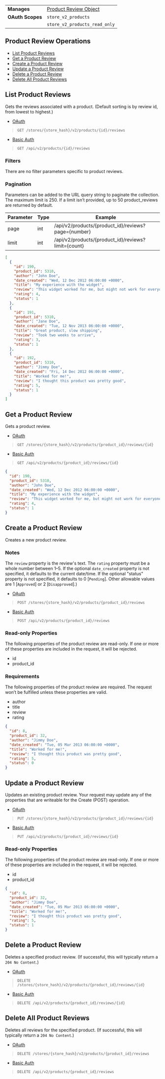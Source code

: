 |||
|---|---|
| **Manages** | [Product Review Object](/api/objects/v2/product_review)|
| **OAuth Scopes** | `store_v2_products`
||`store_v2_products_read_only`

## Product Review Operations

*   [List Product Reviews](#list-product-reviews)
*   [Get a Product Review](#get-a-product-review)
*   [Create a Product Review](#create-a-product-review)
*   [Update a Product Review](#update-a-product-review)
*   [Delete a Product Review](#delete-a-product-review)
*   [Delete All Product Reviews](#delete-all-product-reviews)

## List Product Reviews

Gets the reviews associated with a product. (Default sorting is by review id, from lowest to highest.)

*   [OAuth](#list-product-reviews-oauth)
>`GET /stores/{store_hash}/v2/products/{id}/reviews`
*   [Basic Auth](#list-product-reviews-basic)
>`GET /api/v2/products/{id}/reviews`

### Filters

There are no filter parameters specific to product reviews. 

### Pagination

Parameters can be added to the URL query string to paginate the collection. The maximum limit is 250. If a limit isn’t provided, up to 50 product_reviews are returned by default.

| Parameter | Type | Example |
| --- | --- | --- |
| page | int | /api/v2/products/{product_id}/reviews?page={number} |
| limit | int | /api/v2/products/{product_id}/reviews?limit={count} |

```json
[
  {
    "id": 190,
    "product_id": 5310,
    "author": "John Doe",
    "date_created": "Wed, 12 Dec 2012 06:00:00 +0000",
    "title": "My experience with the widget",
    "review": "This widget worked for me, but might not work for everyone.",
    "rating": 4,
    "status": 1
  },
  {
    "id": 191,
    "product_id": 5310,
    "author": "Jane Doe",
    "date_created": "Tue, 12 Nov 2013 06:00:00 +0000",
    "title": "Great product, slow shipping",
    "review": "Took two weeks to arrive",
    "rating": 3,
    "status": 1
  },
  {
    "id": 192,
    "product_id": 5310,
    "author": "Jimmy Doe",
    "date_created": "Fri, 14 Dec 2012 06:00:00 +0000",
    "title": "Worked for me!",
    "review": "I thought this product was pretty good",
    "rating": 5,
    "status": 1
  }
]
```

## Get a Product Review

Gets a product review.

*   [OAuth](#get-a-product-review-oauth)
>`GET /stores/{store_hash}/v2/products/{product_id}/reviews/{id}`
*   [Basic Auth](#get-a-product-review-basic)
>`GET /api/v2/products/{product_id}/reviews/{id}`

```json
{
  "id": 190,
  "product_id": 5310,
  "author": "John Doe",
  "date_created": "Wed, 12 Dec 2012 06:00:00 +0000",
  "title": "My experience with the widget",
  "review": "This widget worked for me, but might not work for everyone.",
  "rating": 4,
  "status": 1
}
```

## Create a Product Review

Creates a new product review. 

### Notes

The `review` property is the review's text. The `rating` property must be a whole number between 1–5. If the optional `date_created` property is not specified, it defaults to the current date/time. If the optional "status" property is not specified, it defaults to 0 [`Pending`]. Other allowable values are 1 [`Approved`] or 2 [`Disapproved`].)

*   [OAuth](#create-a-product-review-oauth)
>`POST /stores/{store_hash}/v2/products/{product_id}/reviews`
*   [Basic Auth](#create-a-product-review-basic)
>`POST /api/v2/products/{product_id}/reviews`

### Read-only Properties

The following properties of the product review are read-only. If one or more of these properties are included in the request, it will be rejected.

*   id
*   product_id

### Requirements

The following properties of the product review are required. The request won’t be fulfilled unless these properties are valid.

*   author
*   title
*   review
*   rating

```json
{
  "id": 8,
  "product_id": 32,
  "author": "Jimmy Doe",
  "date_created": "Tue, 05 Mar 2013 06:00:00 +0000",
  "title": "Worked for me!",
  "review": "I thought this product was pretty good",
  "rating": 5,
  "status": 0
}
```

## Update a Product Review

Updates an existing product review. Your request may update any of the properties that are writeable for the Create (POST) operation.

*   [OAuth](#update-a-product-review-oauth)
>`PUT /stores/{store_hash}/v2/products/{product_id}/reviews/{id}`
*   [Basic Auth](#update-a-product-review-basic)
>`PUT /api/v2/products/{product_id}/reviews/{id}`

### Read-only Properties

The following properties of the product review are read-only. If one or more of these properties are included in the request, it will be rejected.

*   id
*   product_id

```json
{
  "id": 8,
  "product_id": 32,
  "author": "Jimmy Doe",
  "date_created": "Tue, 05 Mar 2013 06:00:00 +0000",
  "title": "Worked for me!",
  "review": "I thought this product was pretty good",
  "rating": 5,
  "status": 1
}
```

## Delete a Product Review

Deletes a specified product review. (If successful, this will typically return a `204 No Content`.)

*   [OAuth](#delete-a-product-review-oauth)
>`DELETE /stores/{store_hash}/v2/products/{product_id}/reviews/{id}`
*   [Basic Auth](#delete-a-product-review-basic)
>`DELETE /api/v2/products/{product_id}/reviews/{id}`

## Delete All Product Reviews

Deletes all reviews for the specified product. (If successful, this will typically return a `204 No Content`.)

*   [OAuth](#delete-all-product-reviews-oauth)
>`DELETE /stores/{store_hash}/v2/products/{product_id}/reviews`
*   [Basic Auth](#delete-all-product-reviews-basic)
>`DELETE /api/v2/products/{product_id}/reviews`
